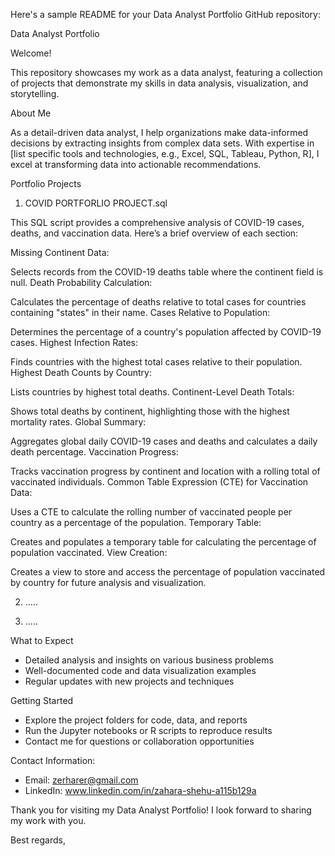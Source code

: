 Here's a sample README for your Data Analyst Portfolio GitHub repository:

Data Analyst Portfolio


Welcome!

This repository showcases my work as a data analyst, featuring a collection of projects that demonstrate my skills in data analysis, visualization, and storytelling.

About Me


As a detail-driven data analyst, I help organizations make data-informed decisions by extracting insights from complex data sets. With expertise in [list specific tools and technologies, e.g., Excel, SQL, Tableau, Python, R], I excel at transforming data into actionable recommendations.

Portfolio Projects


1.  COVID PORTFORLIO PROJECT.sql

This SQL script provides a comprehensive analysis of COVID-19 cases, deaths, and vaccination data. Here’s a brief overview of each section:

Missing Continent Data:

Selects records from the COVID-19 deaths table where the continent field is null.
Death Probability Calculation:

Calculates the percentage of deaths relative to total cases for countries containing "states" in their name.
Cases Relative to Population:

Determines the percentage of a country's population affected by COVID-19 cases.
Highest Infection Rates:

Finds countries with the highest total cases relative to their population.
Highest Death Counts by Country:

Lists countries by highest total deaths.
Continent-Level Death Totals:

Shows total deaths by continent, highlighting those with the highest mortality rates.
Global Summary:

Aggregates global daily COVID-19 cases and deaths and calculates a daily death percentage.
Vaccination Progress:

Tracks vaccination progress by continent and location with a rolling total of vaccinated individuals.
Common Table Expression (CTE) for Vaccination Data:

Uses a CTE to calculate the rolling number of vaccinated people per country as a percentage of the population.
Temporary Table:

Creates and populates a temporary table for calculating the percentage of population vaccinated.
View Creation:

Creates a view to store and access the percentage of population vaccinated by country for future analysis and visualization.

2. .....

3. .....



What to Expect
- Detailed analysis and insights on various business problems
- Well-documented code and data visualization examples
- Regular updates with new projects and techniques

Getting Started
- Explore the project folders for code, data, and reports
- Run the Jupyter notebooks or R scripts to reproduce results
- Contact me for questions or collaboration opportunities

Contact Information:
- Email: zerharer@gmail.com
- LinkedIn: www.linkedin.com/in/zahara-shehu-a115b129a

Thank you for visiting my Data Analyst Portfolio! I look forward to sharing my work with you.

Best regards,


